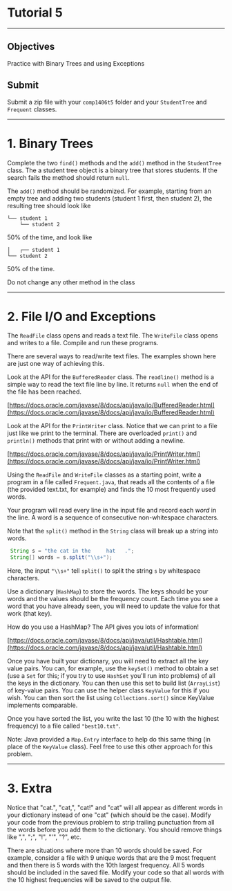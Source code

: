 # Tutorial 5
---

## Objectives  
Practice with Binary Trees and using Exceptions 


## Submit

Submit a zip file with your `comp1406t5` folder and your `StudentTree` and `Frequent` classes. 

---


# 1. Binary Trees 

Complete the two `find()` methods and the `add()` method in the `StudentTree` class. The a student tree object is a binary tree that stores students.  If the search fails the method should return `null`.

The `add()` method should be randomized. For example, starting from an empty tree and adding two students (student 1 first, then student 2), the resulting tree should look like

```
└── student 1
    └── student 2
```

50% of the time, and look like 

```
│   ┌── student 1
└── student 2 
```

50% of the time.

Do not change any other method in the class

---

# 2. File I/O and Exceptions 

The `ReadFile` class opens and reads a text file.  The `WriteFile` class opens and writes to a file. Compile and run these programs.

There are several ways to read/write text files. The examples shown here are just one way of achieving this.

Look at the API for the `BufferedReader` class. The `readline()` method is a simple way to read the text file line by line. It returns `null` when the end of the file has been reached.

[https://docs.oracle.com/javase/8/docs/api/java/io/BufferedReader.html](https://docs.oracle.com/javase/8/docs/api/java/io/BufferedReader.html)

Look at the API for the `PrintWriter` class. Notice that we can print to a file just like we print to the terminal. There are overloaded `print()` and `println()` methods that print with or without adding a newline.

[https://docs.oracle.com/javase/8/docs/api/java/io/PrintWriter.html](https://docs.oracle.com/javase/8/docs/api/java/io/PrintWriter.html)

Using the `ReadFile` and `WriteFile` classes as a starting point, write a program in a file called `Frequent.java`, that reads all the contents of a file (the provided text.txt, for example) and finds the 10 most frequently used words.

Your program will read every line in the input file and record each _word_ in the line. A word is a sequence of consecutive non-whitespace characters.

Note that the `split()` method in the `String` class will break up a string into words.

```java
 String s = "the cat in the 	hat   .";
 String[] words = s.split("\\s+");
```

Here, the input `"\\s+"` tell `split()` to split the string `s` by whitespace characters.

Use a dictionary (`HashMap`) to store the words. The keys should be your words and the values should be the frequency count. Each time you see a word that you have already seen, you will need to update the value for that work (that key).

How do you use a HashMap? The API gives you lots of information!

[https://docs.oracle.com/javase/8/docs/api/java/util/Hashtable.html](https://docs.oracle.com/javase/8/docs/api/java/util/Hashtable.html)

Once you have built your dictionary, you will need to extract all the key value pairs. You can, for example, use the `keySet()` method to obtain a set (use a `Set` for this; if you try to use `HashSet` you'll run into problems) of all the keys in the dictionary. You can then use this set to build list (`ArrayList`) of key-value pairs. You can use the helper class `KeyValue` for this if you wish. You can then sort the list using `Collections.sort()` since KeyValue implements comparable.

Once you have sorted the list, you write the last 10 (the 10 with the highest frequency) to a file called `"best10.txt"`.

Note: Java provided a `Map.Entry` interface to help do this same thing (in place of the `KeyValue` class). Feel free to use this other approach for this problem.

---

# 3. Extra 

Notice that "cat.", "cat,", "cat!" and "cat" will all appear as different words in your dictionary instead of one "cat" (which should be the case). Modify your code from the previous problem to strip trailing punctuation from all the words before you add them to the dictionary. You should remove things like ",", ";", "!", "\'", "?", etc.


There are situations where more than 10 words should be saved. For example, consider a file with 9 unique words that are the 9 most frequent and then there is 5 words with the 10th largest frequency. All 5 words should be included in the saved file. Modify your code so that all words with the 10 highest frequencies will be saved to the output file.


